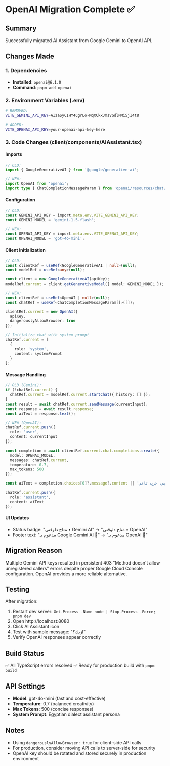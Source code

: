 # OpenAI Migration Complete ✅

## Summary
Successfully migrated AI Assistant from Google Gemini to OpenAI API.

## Changes Made

### 1. Dependencies
- **Installed**: `openai@6.1.0`
- **Command**: `pnpm add openai`

### 2. Environment Variables (.env)
```bash
# REMOVED:
VITE_GEMINI_API_KEY=AIzaSyCIHY4CgrLo-MqXCkxJmsVGdlNMi5jI4t8

# ADDED:
VITE_OPENAI_API_KEY=your-openai-api-key-here
```

### 3. Code Changes (client/components/AIAssistant.tsx)

#### Imports
```typescript
// OLD:
import { GoogleGenerativeAI } from '@google/generative-ai';

// NEW:
import OpenAI from 'openai';
import type { ChatCompletionMessageParam } from 'openai/resources/chat/completions';
```

#### Configuration
```typescript
// OLD:
const GEMINI_API_KEY = import.meta.env.VITE_GEMINI_API_KEY;
const GEMINI_MODEL = 'gemini-1.5-flash';

// NEW:
const OPENAI_API_KEY = import.meta.env.VITE_OPENAI_API_KEY;
const OPENAI_MODEL = 'gpt-4o-mini';
```

#### Client Initialization
```typescript
// OLD:
const clientRef = useRef<GoogleGenerativeAI | null>(null);
const modelRef = useRef<any>(null);

const client = new GoogleGenerativeAI(apiKey);
modelRef.current = client.getGenerativeModel({ model: GEMINI_MODEL });

// NEW:
const clientRef = useRef<OpenAI | null>(null);
const chatRef = useRef<ChatCompletionMessageParam[]>([]);

clientRef.current = new OpenAI({
  apiKey,
  dangerouslyAllowBrowser: true
});

// Initialize chat with system prompt
chatRef.current = [
  {
    role: 'system',
    content: systemPrompt
  }
];
```

#### Message Handling
```typescript
// OLD (Gemini):
if (!chatRef.current) {
  chatRef.current = modelRef.current.startChat({ history: [] });
}
const result = await chatRef.current.sendMessage(currentInput);
const response = await result.response;
const aiText = response.text();

// NEW (OpenAI):
chatRef.current.push({
  role: 'user',
  content: currentInput
});

const completion = await clientRef.current.chat.completions.create({
  model: OPENAI_MODEL,
  messages: chatRef.current,
  temperature: 0.7,
  max_tokens: 500
});

const aiText = completion.choices[0]?.message?.content || 'عذراً، ما قدرتش أفهم. جرب تاني 🙏';

chatRef.current.push({
  role: 'assistant',
  content: aiText
});
```

#### UI Updates
- Status badge: "متاح دلوقتي • Gemini AI" → "متاح دلوقتي • OpenAI"
- Footer text: "مدعوم بـ Google Gemini AI 🤖" → "مدعوم بـ OpenAI 🤖"

## Migration Reason
Multiple Gemini API keys resulted in persistent 403 "Method doesn't allow unregistered callers" errors despite proper Google Cloud Console configuration. OpenAI provides a more reliable alternative.

## Testing
After migration:
1. Restart dev server: `Get-Process -Name node | Stop-Process -Force; pnpm dev`
2. Open http://localhost:8080
3. Click AI Assistant icon
4. Test with sample message: "ازيك؟"
5. Verify OpenAI responses appear correctly

## Build Status
✅ All TypeScript errors resolved
✅ Ready for production build with `pnpm build`

## API Settings
- **Model**: gpt-4o-mini (fast and cost-effective)
- **Temperature**: 0.7 (balanced creativity)
- **Max Tokens**: 500 (concise responses)
- **System Prompt**: Egyptian dialect assistant persona

## Notes
- Using `dangerouslyAllowBrowser: true` for client-side API calls
- For production, consider moving API calls to server-side for security
- OpenAI key should be rotated and stored securely in production environment
